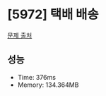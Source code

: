 # [5972] 택배 배송

[문제 출처](https://www.acmicpc.net/problem/5972)

## 성능

- Time: 376ms
- Memory: 134.364MB